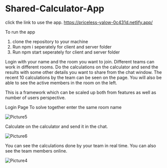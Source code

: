 # Shared-Calculator-App
click the link to use the app.
https://priceless-yalow-0c431d.netlify.app/

To run the app
1. clone the repository to your machine
2. Run npm i seperately for client and server folder
3. Run npm start seperately for client and server folder

Login with your name and the room you want to join. Different teams can work in different rooms. 
Do the calculations on the calculator and send the results with some other details you want to share from the chat window.
The recent 10 calculations by the team can be seen on the page. You will also be able to see the active members in the room on the left.

This is a framework which can be scaled up both from features as well as number of users perspective.

Login Page
To solve together enter the same room name

![Picture5](https://user-images.githubusercontent.com/59544276/109368105-f907cc80-7865-11eb-8cee-0c6b1a1b2227.png)

Calculate on the calculator and send it in the chat. 

![Picture6](https://user-images.githubusercontent.com/59544276/109368128-1046ba00-7866-11eb-80b4-23b1b29d3009.png)

You can see the calculations done by your team in real time. You can also see the team members online.

![Picture4](https://user-images.githubusercontent.com/59544276/109368167-340a0000-7866-11eb-8bf0-f23e4e36175c.png)



